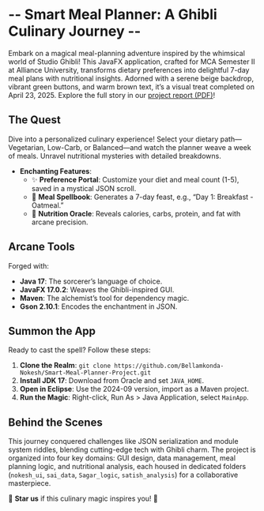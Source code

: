 # -- Smart Meal Planner: A Ghibli Culinary Journey --

Embark on a magical meal-planning adventure inspired by the whimsical world of Studio Ghibli! This JavaFX application, crafted for MCA Semester II at Alliance University, transforms dietary preferences into delightful 7-day meal plans with nutritional insights. Adorned with a serene beige backdrop, vibrant green buttons, and warm brown text, it’s a visual treat completed on April 23, 2025. Explore the full story in our [project report (PDF)](docs/Java_Project_Report.pdf)!

## The Quest
Dive into a personalized culinary experience! Select your dietary path—Vegetarian, Low-Carb, or Balanced—and watch the planner weave a week of meals. Unravel nutritional mysteries with detailed breakdowns.

- **Enchanting Features**:
  - ✨ **Preference Portal**: Customize your diet and meal count (1-5), saved in a mystical JSON scroll.
  - 🍲 **Meal Spellbook**: Generates a 7-day feast, e.g., “Day 1: Breakfast - Oatmeal.”
  - 🔮 **Nutrition Oracle**: Reveals calories, carbs, protein, and fat with arcane precision.

## Arcane Tools
Forged with:
- **Java 17**: The sorcerer’s language of choice.
- **JavaFX 17.0.2**: Weaves the Ghibli-inspired GUI.
- **Maven**: The alchemist’s tool for dependency magic.
- **Gson 2.10.1**: Encodes the enchantment in JSON.

## Summon the App
Ready to cast the spell? Follow these steps:
1. **Clone the Realm**: `git clone https://github.com/Bellamkonda-Nokesh/Smart-Meal-Planner-Project.git`
2. **Install JDK 17**: Download from Oracle and set `JAVA_HOME`.
3. **Open in Eclipse**: Use the 2024-09 version, import as a Maven project.
4. **Run the Magic**: Right-click, Run As > Java Application, select `MainApp`.

## Behind the Scenes
This journey conquered challenges like JSON serialization and module system riddles, blending cutting-edge tech with Ghibli charm. The project is organized into four key domains: GUI design, data management, meal planning logic, and nutritional analysis, each housed in dedicated folders (`nokesh_ui`, `sai_data`, `Sagar_logic`, `satish_analysis`) for a collaborative masterpiece.

🌟 **Star us** if this culinary magic inspires you! 🌟
